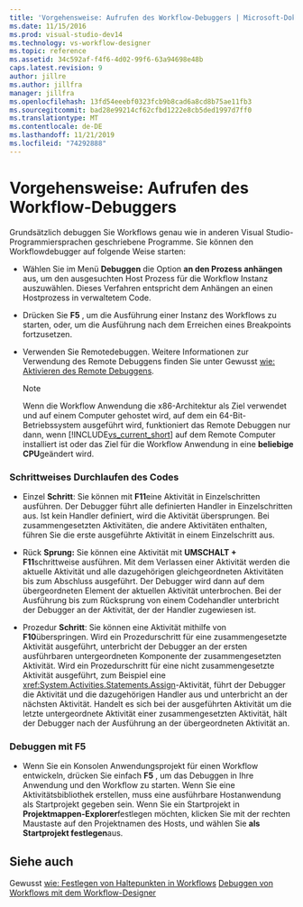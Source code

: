 ```yaml
---
title: 'Vorgehensweise: Aufrufen des Workflow-Debuggers | Microsoft-Dokumentation'
ms.date: 11/15/2016
ms.prod: visual-studio-dev14
ms.technology: vs-workflow-designer
ms.topic: reference
ms.assetid: 34c592af-f4f6-4d02-99f6-63a94698e48b
caps.latest.revision: 9
author: jillre
ms.author: jillfra
manager: jillfra
ms.openlocfilehash: 13fd54eeebf0323fcb9b8cad6a8cd8b75ae11fb3
ms.sourcegitcommit: bad28e99214cf62cfbd1222e8cb5ded1997d7ff0
ms.translationtype: MT
ms.contentlocale: de-DE
ms.lasthandoff: 11/21/2019
ms.locfileid: "74292888"
---
```

# <a name="how-to-invoke-the-workflow-debugger"></a>Vorgehensweise: Aufrufen des Workflow-Debuggers
Grundsätzlich debuggen Sie Workflows genau wie in anderen Visual Studio-Programmiersprachen geschriebene Programme. Sie können den Workflowdebugger auf folgende Weise starten:

- Wählen Sie im Menü **Debuggen** die Option **an den Prozess anhängen** aus, um den ausgesuchten Host Prozess für die Workflow Instanz auszuwählen. Dieses Verfahren entspricht dem Anhängen an einen Hostprozess in verwaltetem Code.

- Drücken Sie **F5** , um die Ausführung einer Instanz des Workflows zu starten, oder, um die Ausführung nach dem Erreichen eines Breakpoints fortzusetzen.

- Verwenden Sie Remotedebuggen. Weitere Informationen zur Verwendung des Remote Debuggens finden Sie unter Gewusst [wie: Aktivieren des Remote Debuggens](https://go.microsoft.com/fwlink/?LinkId=196257).

    > [!NOTE]
    > Wenn die Workflow Anwendung die x86-Architektur als Ziel verwendet und auf einem Computer gehostet wird, auf dem ein 64-Bit-Betriebssystem ausgeführt wird, funktioniert das Remote Debuggen nur dann, wenn [!INCLUDE[vs_current_short](../includes/vs-current-short-md.md)] auf dem Remote Computer installiert ist oder das Ziel für die Workflow Anwendung in eine **beliebige CPU**geändert wird.

### <a name="stepping-through-code"></a>Schrittweises Durchlaufen des Codes

- Einzel **Schritt**: Sie können mit **F11**eine Aktivität in Einzelschritten ausführen. Der Debugger führt alle definierten Handler in Einzelschritten aus. Ist kein Handler definiert, wird die Aktivität übersprungen. Bei zusammengesetzten Aktivitäten, die andere Aktivitäten enthalten, führen Sie die erste ausgeführte Aktivität in einem Einzelschritt aus.

- Rück **Sprung:** Sie können eine Aktivität mit **UMSCHALT + F11**schrittweise ausführen. Mit dem Verlassen einer Aktivität werden die aktuelle Aktivität und alle dazugehörigen gleichgeordneten Aktivitäten bis zum Abschluss ausgeführt. Der Debugger wird dann auf dem übergeordneten Element der aktuellen Aktivität unterbrochen. Bei der Ausführung bis zum Rücksprung von einem Codehandler unterbricht der Debugger an der Aktivität, der der Handler zugewiesen ist.

- Prozedur **Schritt**: Sie können eine Aktivität mithilfe von **F10**überspringen. Wird ein Prozedurschritt für eine zusammengesetzte Aktivität ausgeführt, unterbricht der Debugger an der ersten ausführbaren untergeordneten Komponente der zusammengesetzten Aktivität. Wird ein Prozedurschritt für eine nicht zusammengesetzte Aktivität ausgeführt, zum Beispiel eine <xref:System.Activities.Statements.Assign>-Aktivität, führt der Debugger die Aktivität und die dazugehörigen Handler aus und unterbricht an der nächsten Aktivität. Handelt es sich bei der ausgeführten Aktivität um die letzte untergeordnete Aktivität einer zusammengesetzten Aktivität, hält der Debugger nach der Ausführung an der übergeordneten Aktivität an.

### <a name="debugging-with-f5"></a>Debuggen mit F5

- Wenn Sie ein Konsolen Anwendungsprojekt für einen Workflow entwickeln, drücken Sie einfach **F5** , um das Debuggen in Ihre Anwendung und den Workflow zu starten. Wenn Sie eine Aktivitätsbibliothek erstellen, muss eine ausführbare Hostanwendung als Startprojekt gegeben sein. Wenn Sie ein Startprojekt in **Projektmappen-Explorer**festlegen möchten, klicken Sie mit der rechten Maustaste auf den Projektnamen des Hosts, und wählen Sie **als Startprojekt festlegen**aus.

## <a name="see-also"></a>Siehe auch
 Gewusst [wie: Festlegen von Haltepunkten in Workflows](../workflow-designer/how-to-set-breakpoints-in-workflows.md) [Debuggen von Workflows mit dem Workflow-Designer](../workflow-designer/debugging-workflows-with-the-workflow-designer.md)